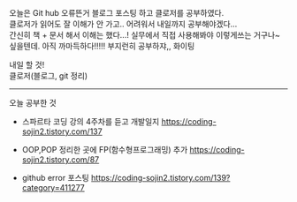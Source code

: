오늘은 Git hub 오류뜬거 블로그 포스팅 하고 클로저를 공부하였다.   
클로저가 읽어도 잘 이해가 안 가고.. 어려워서 내일까지 공부해야겠다...   
간신히 책 + 문서 해서 이해는 했다...! 실무에서 직접 사용해봐야 이렇게쓰는 거구나~ 싶을텐데. 
아직 까마득하다!!!!! 부지런히 공부하쟈,, 화이팅   

내일 할 것!   
클로저(블로그, git 정리)

---

오늘 공부한 것
- 스파르타 코딩 강의 4주차를 듣고 개발일지
https://coding-sojin2.tistory.com/137

- OOP,POP 정리한 곳에 FP(함수형프로그래밍) 추가
https://coding-sojin2.tistory.com/87

- github error 포스팅
https://coding-sojin2.tistory.com/139?category=411277
